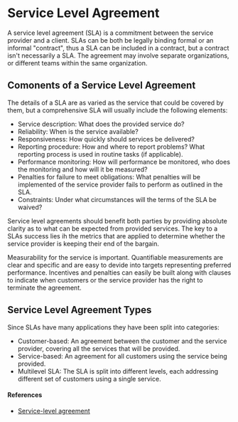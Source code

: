 # Service Level Agreement

A service level agreement (SLA) is a commitment between the service provider and a client. SLAs can be both be legally binding formal or an informal "contract", thus a SLA can be included in a contract, but a contract isn't necessarily a SLA. The agreement may involve separate organizations, or different teams within the same organization. 

## Comonents of a Service Level Agreement

The details of a SLA are as varied as the service that could be covered by them, but a comprehensive SLA will usually include the following elements:
 * Service description: What does the provided service do?
 * Reliability: When is the service available?
 * Responsiveness: How quickly should services be delivered?
 * Reporting procedure: How and where to report problems? What reporting process is used in routine tasks (if applicable).
 * Performance monitoring: How will performance be monitored, who does the monitoring and how will it be measured?
 * Penalties for failure to meet obligations: What penalties will be implemented of the service provider fails to perform as outlined in the SLA.
 * Constraints: Under what circumstances will the terms of the SLA be waived?

Service level agreements should benefit both parties by providing absolute clarity as to what can be expected from provided services. The key to a SLAs success lies ih the metrics that are applied to determine whether the service provider is keeping their end of the bargain. 

Measurability for the service is important. Quantifiable measurements are clear and specific and are easy to devide into targets representing preferred performance. Incentives and penalties can easily be built along with clauses to indicate when customers or the service provider has the right to terminate the agreement. 


## Service Level Agreement Types

Since SLAs have many applications they have been split into categories:
* Customer-based: An agreement between the customer and the service provider, covering all the services that will be provided. 
* Service-based: An agreement for all customers using the service being provided. 
* Multilevel SLA: The SLA is split into different levels, each addressing different set of customers using a single service.


#### References
- [Service-level agreement](https://en.wikipedia.org/wiki/Service-level_agreement)